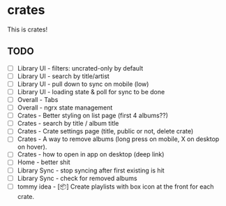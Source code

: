 # crates

This is crates!

## TODO

-[ ] Library UI - filters: uncrated-only by default
-[ ] Library UI - search by title/artist
-[ ] Library UI - pull down to sync on mobile (low)
-[ ] Library UI - loading state & poll for sync to be done 
-[ ] Overall - Tabs
-[ ] Overall - ngrx state management
-[ ] Crates - Better styling on list page (first 4 albums??)
-[ ] Crates - search by title / album title
-[ ] Crates - Crate settings page (title, public or not, delete crate)
-[ ] Crates - A way to remove albums (long press on mobile, X on desktop on hover).
-[ ] Crates - how to open in app on desktop (deep link)
-[ ] Home - better shit
-[ ] Library Sync - stop syncing after first existing is hit
-[ ] Library Sync - check for removed albums
-[ ] tommy idea - [📦] Create playlists with box icon at the front for each crate. 
